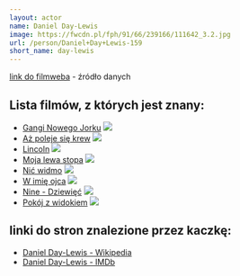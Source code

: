 ```yaml
---
layout: actor
name: Daniel Day-Lewis
image: https://fwcdn.pl/fph/91/66/239166/111642_3.2.jpg
url: /person/Daniel+Day+Lewis-159
short_name: day-lewis
---
```

[link do filmweba](https://www.filmweb.pl/person/Daniel+Day+Lewis-159) - źródło danych

## Lista filmów, z których jest znany:
- [Gangi Nowego Jorku](https://www.filmweb.pl/film/Gangi+Nowego+Jorku-2002-5778)
![](https://fwcdn.pl/fpo/57/78/5778/7531037_1.7.webp)
- [Aż poleje się krew](https://www.filmweb.pl/film/A%C5%BC+poleje+si%C4%99+krew-2007-239166)
![](https://fwcdn.pl/fpo/91/66/239166/7185094_2.7.webp)
- [Lincoln](https://www.filmweb.pl/film/Lincoln-2012-196929)
![](https://fwcdn.pl/fpo/69/29/196929/7515666_2.7.webp)
- [Moja lewa stopa](https://www.filmweb.pl/film/Moja+lewa+stopa-1989-1264)
![](https://fwcdn.pl/fpo/12/64/1264/7233899_1.7.webp)
- [Nić widmo](https://www.filmweb.pl/film/Ni%C4%87+widmo-2017-789687)
![](https://fwcdn.pl/fpo/96/87/789687/7831889_2.7.webp)
- [W imię ojca](https://www.filmweb.pl/film/W+imi%C4%99+ojca-1993-1231)
![](https://fwcdn.pl/fpo/12/31/1231/7716387_1.7.webp)
- [Nine - Dziewięć](https://www.filmweb.pl/film/Nine+Dziewi%C4%99%C4%87-2009-428468)
![](https://fwcdn.pl/fpo/84/68/428468/7310588_2.7.webp)
- [Pokój z widokiem](https://www.filmweb.pl/film/Pok%C3%B3j+z+widokiem-1985-1278)
![](https://fwcdn.pl/fpo/12/78/1278/7977240_1.7.webp)


## linki do stron znalezione przez kaczkę:
- [Daniel Day-Lewis - Wikipedia](https://en.wikipedia.org/wiki/Daniel_Day-Lewis)
- [Daniel Day-Lewis - IMDb](https://www.imdb.com/name/nm0000358/)
